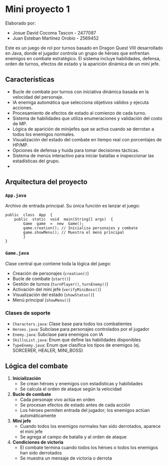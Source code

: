 # Mini proyecto 1

Elaborado por: 
- Josue David Cocoma Tascon - 2477087
- Juan Esteban Martinez Orobio - 2569452

Este es un juego de rol por turnos basado en Dragon Quest VIII desarrollado en Java, donde el jugador controla un grupo de héroes que enfrentan enemigos en combate estratégico. El sistema incluye habilidades, defensa, orden de turnos, efectos de estado y la aparición dinámica de un mini jefe.

## Características

- Bucle de combate por turnos con iniciativa dinámica basada en la velocidad del personaje.
- IA enemiga automática que selecciona objetivos válidos y ejecuta acciones.
- Procesamiento de efectos de estado al comienzo de cada turno.
- Sistema de habilidades que utiliza enumeraciones y validación del costo de MP.
- Lógica de aparición de minijefes que se activa cuando se derrotan a todos los enemigos normales.
- Visualización del estado del combate en tiempo real con porcentajes de HP/MP.
- Opciones de defensa y huida para tomar decisiones tácticas.
- Sistema de menús interactivo para iniciar batallas e inspeccionar las estadísticas del grupo.
- 
##  Arquitectura del proyecto

### `App.java`

Archivo de entrada principal. Su única función es lanzar el juego:

    public  class  App  { 
        public  static  void  main(String[] args)  { 
            Game  game  =  new  Game(); 
            game.creation(); // Inicializa personajes y combate
            game.showMenu(); // Muestra el menú principal  
            } 
	}

### `Game.java`

Clase central que contiene toda la lógica del juego:
-   Creación de personajes (`creation()`)
-    Bucle de combate (`start()`) 
-   Gestión de turnos (`turnPlayer()`, `turnEnemy()`)    
-   Activación del mini jefe (`verifyMiniBoss()`)    
-   Visualización del estado (`showStatus()`)    
-   Menú principal (`showMenu()`)
    

### Clases de soporte
-   `Characters.java`: Clase base para todos los combatientes    
-   `Heroes.java`: Subclase para personajes controlados por el jugador    
-   `Enemy.java`: Subclase para enemigos con IA    
-   `SkillsList.java`: Enum que define las habilidades disponibles    
-   `TypeEnemy.java`: Enum que clasifica los tipos de enemigos (ej. SORCERER, HEALER, MINI_BOSS)

## Lógica del combate

1.  **Inicialización**   
    -   Se crean héroes y enemigos con estadísticas y habilidades        
    -   Se calcula el orden de ataque según la velocidad        
2.  **Bucle de combate**    
    -   Cada personaje vivo actúa en orden        
    -   Se procesan efectos de estado antes de cada acción        
    -   Los héroes permiten entrada del jugador; los enemigos actúan automáticamente        
3.  **Mini jefe**    
    -   Cuando todos los enemigos normales han sido derrotados, aparece el mini jefe        
    -   Se agrega al campo de batalla y al orden de ataque        
4.  **Condiciones de victoria**    
    -   El combate termina cuando todos los héroes o todos los enemigos han sido derrotados        
    -   Se muestra un mensaje de victoria o derrota